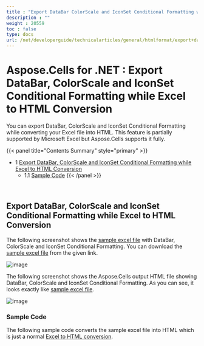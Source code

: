 ```yaml
---
title : "Export DataBar ColorScale and IconSet Conditional Formatting while Excel to HTML Conversion" 
description : "" 
weight : 20559 
toc : false
type: docs
url: /net/developerguide/technicalarticles/general/htmlformat/export+databar+colorscale+and+iconset+conditional+formatting+while+excel+to+html+conversion/
---
```


# Aspose.Cells for .NET : Export DataBar, ColorScale and IconSet Conditional Formatting while Excel to HTML Conversion


You can export DataBar, ColorScale and IconSet Conditional Formatting while converting your Excel file into HTML. This feature is partially supported by Microsoft Excel but Aspose.Cells supports it fully.

{{< panel title="Contents Summary" style="primary" >}}
*   1 [Export DataBar, ColorScale and IconSet Conditional Formatting while Excel to HTML Conversion](#export-databar,-colorscale-and-iconset-conditional-formatting-while-excel-to-html-conversion)
    *   1.1 [Sample Code](#sample-code)
{{< /panel >}}
 

 

## Export DataBar, ColorScale and IconSet Conditional Formatting while Excel to HTML Conversion

The following screenshot shows the [sample excel file](https://docs2.aspose.com/cells/net/attachments/5013589/5115558.xlsx) with DataBar, ColorScale and IconSet Conditional Formatting. You can download the [sample excel file](https://docs2.aspose.com/cells/net/attachments/5013589/5115558.xlsx) from the given link.

![image](https://docs2.aspose.com/cells/net/attachments/5013589/5115560.png)

The following screenshot shows the Aspose.Cells output HTML file showing DataBar, ColorScale and IconSet Conditional Formatting. As you can see, it looks exactly like [sample excel file](https://docs2.aspose.com/cells/net/attachments/5013589/5115558.xlsx).

![image](https://docs2.aspose.com/cells/net/attachments/5013589/5115559.png)

### Sample Code

The following sample code converts the sample excel file into HTML which is just a normal [Excel to HTML conversion](https://docs2.aspose.com/cells/net/developerguide/ld-sv-cvt-mng/convert+workbook+to+different+formats#convertworkbooktodifferentformats-convertingexcelworkbooktohtml).

